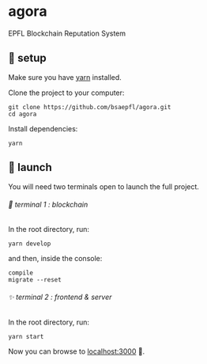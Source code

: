 # agora
EPFL Blockchain Reputation System

## :wrench: setup

Make sure you have [yarn](https://yarnpkg.com/) installed.

Clone the project to your computer:
```
git clone https://github.com/bsaepfl/agora.git
cd agora
```

Install dependencies:
```
yarn
```

## :rocket: launch

You will need two terminals open to launch the full project.

###### :gem: terminal 1 : blockchain

In the root directory, run:
```
yarn develop
```
and then, inside the console:
```
compile
migrate --reset
```

###### :sparkles: terminal 2 : frontend & server

In the root directory, run:
```
yarn start
```
Now you can browse to [localhost:3000](http://localhost:3000) :tada:.
